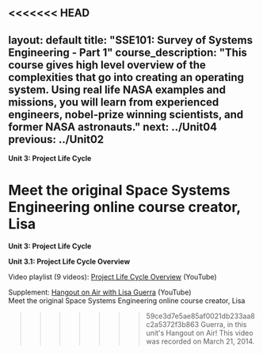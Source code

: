 <<<<<<< HEAD
---
layout: default
title: "SSE101: Survey of Systems Engineering - Part 1"
course_description: "This course gives high level overview of the complexities that go into creating an operating system. Using real life NASA examples and missions, you will learn from experienced engineers, nobel-prize winning scientists, and former NASA astronauts."
next: ../Unit04
previous: ../Unit02
---
**Unit 3: Project Life Cycle** <span id="3"></span> 
  
  
 Meet the original Space Systems Engineering online course creator, Lisa
=======
**Unit 3: Project Life Cycle** <span id="3"></span>  

**Unit 3.1: Project Life Cycle Overview**  

Video playlist (9 videos): [Project Life Cycle Overview](https://www.youtube.com/watch?list=PLMrpXL7ZxXYWLoo9JLARsRyRFqp4Fv01N&v=kittbOWXuP0) (YouTube)  

Supplement: [Hangout on Air with Lisa Guerra](https://youtu.be/62LeCPDTTWw) (YouTube)  
Meet the original Space Systems Engineering online course creator, Lisa
>>>>>>> 59ce3d7e5ae85af0021db233aa8c2a5372f3b863
Guerra, in this unit's Hangout on Air! This video was recorded on March
21, 2014.  


